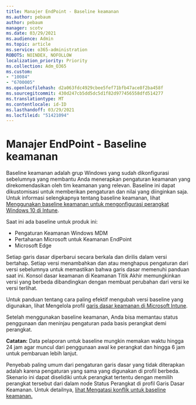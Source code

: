 ```yaml
---
title: Manajer EndPoint - Baseline keamanan
ms.author: pebaum
author: pebaum
manager: scotv
ms.date: 03/29/2021
ms.audience: Admin
ms.topic: article
ms.service: o365-administration
ROBOTS: NOINDEX, NOFOLLOW
localization_priority: Priority
ms.collection: Adm_O365
ms.custom:
- "10084"
- "6700005"
ms.openlocfilehash: d2a063fdc4929cbee5fef71bfb47ace8f2ba458f
ms.sourcegitcommit: 430d247cb5dd5dc5d1f82d977456558dfd514277
ms.translationtype: MT
ms.contentlocale: id-ID
ms.lasthandoff: 03/29/2021
ms.locfileid: "51421094"
---
```

# <a name="endpoint-manager---security-baselines"></a>Manajer EndPoint - Baseline keamanan

Baseline keamanan adalah grup Windows yang sudah dikonfigurasi sebelumnya yang membantu Anda menerapkan pengaturan keamanan yang direkomendasikan oleh tim keamanan yang relevan. Baseline ini dapat dikustomisasi untuk memberikan pengaturan dan nilai yang diinginkan saja. Untuk informasi selengkapnya tentang baseline keamanan, lihat [Menggunakan baseline keamanan untuk mengonfigurasi perangkat Windows 10 di Intune](https://docs.microsoft.com/mem/intune/protect/security-baselines).

Saat ini ada baseline untuk produk ini:

- Pengaturan Keamanan Windows MDM
- Pertahanan Microsoft untuk Keamanan EndPoint
- Microsoft Edge

Setiap garis dasar diperbarui secara berkala dan dirilis dalam versi bertahap. Setiap versi menambahkan dan atau menghapus pengaturan dari versi sebelumnya untuk memastikan bahwa garis dasar memenuhi panduan saat ini. Konsol dasar keamanan di Keamanan Titik Akhir memungkinkan versi yang berbeda dibandingkan dengan membuat perubahan dari versi ke versi terlihat.

Untuk panduan tentang cara paling efektif mengubah versi baseline yang digunakan, lihat Mengelola profil [garis dasar keamanan di Microsoft Intune](https://docs.microsoft.com/mem/intune/protect/security-baselines-configure).

Setelah menggunakan baseline keamanan, Anda bisa memantau status penggunaan dan meninjau pengaturan pada basis perangkat demi perangkat.

**Catatan:** Data pelaporan untuk baseline mungkin memakan waktu hingga 24 jam agar muncul dari penggunaan awal ke perangkat dan hingga 6 jam untuk pembaruan lebih lanjut. 

Penyebab paling umum dari pengaturan garis dasar yang tidak diterapkan adalah karena pengaturan yang sama yang digunakan di profil berbeda. Skenario ini dapat diselidiki untuk perangkat tertentu dengan memilih perangkat tersebut dari dalam node Status Perangkat di profil Garis Dasar Keamanan. Untuk detailnya, [lihat Mengatasi konflik untuk baseline keamanan.](https://docs.microsoft.com/mem/intune/protect/security-baselines-monitor#resolve-conflicts-for-security-baselines)